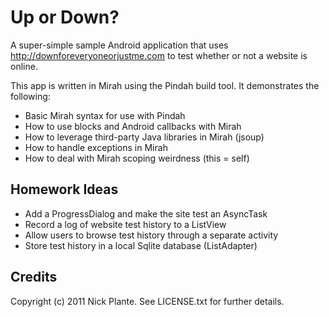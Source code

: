 # Up or Down?

A super-simple sample Android application that uses
http://downforeveryoneorjustme.com to test whether or not a website is
online.

This app is written in Mirah using the Pindah build tool. It
demonstrates the following:

* Basic Mirah syntax for use with Pindah
* How to use blocks and Android callbacks with Mirah
* How to leverage third-party Java libraries in Mirah (jsoup)
* How to handle exceptions in Mirah
* How to deal with Mirah scoping weirdness (this = self)

## Homework Ideas

* Add a ProgressDialog and make the site test an AsyncTask
* Record a log of website test history to a ListView
* Allow users to browse test history through a separate activity
* Store test history in a local Sqlite database (ListAdapter)

## Credits

Copyright (c) 2011 Nick Plante. See LICENSE.txt for further details.
